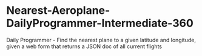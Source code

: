 # Nearest-Aeroplane-DailyProgrammer-Intermediate-360
Daily Programmer - Find the nearest plane to a given latitude and longitude, given a web form that returns a JSON doc of all current flights
